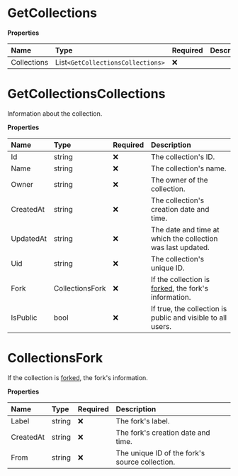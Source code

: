 # GetCollections

**Properties**

| Name        | Type                            | Required | Description |
| :---------- | :------------------------------ | :------- | :---------- |
| Collections | List`<GetCollectionsCollections>` | ❌       |             |

# GetCollectionsCollections

Information about the collection.

**Properties**

| Name      | Type            | Required | Description                                                                                                                                                  |
| :-------- | :-------------- | :------- | :----------------------------------------------------------------------------------------------------------------------------------------------------------- |
| Id        | string          | ❌       | The collection's ID.                                                                                                                                         |
| Name      | string          | ❌       | The collection's name.                                                                                                                                       |
| Owner     | string          | ❌       | The owner of the collection.                                                                                                                                 |
| CreatedAt | string          | ❌       | The collection's creation date and time.                                                                                                                     |
| UpdatedAt | string          | ❌       | The date and time at which the collection was last updated.                                                                                                  |
| Uid       | string          | ❌       | The collection's unique ID.                                                                                                                                  |
| Fork      | CollectionsFork | ❌       | If the collection is [forked](https://learning.postman.com/docs/collaborating-in-postman/version-control/#forking-postman-entities), the fork's information. |
| IsPublic  | bool            | ❌       | If true, the collection is public and visible to all users.                                                                                                  |

# CollectionsFork

If the collection is [forked](https://learning.postman.com/docs/collaborating-in-postman/version-control/#forking-postman-entities), the fork's information.

**Properties**

| Name      | Type   | Required | Description                                    |
| :-------- | :----- | :------- | :--------------------------------------------- |
| Label     | string | ❌       | The fork's label.                              |
| CreatedAt | string | ❌       | The fork's creation date and time.             |
| From      | string | ❌       | The unique ID of the fork's source collection. |

<!-- This file was generated by liblab | https://liblab.com/ -->
